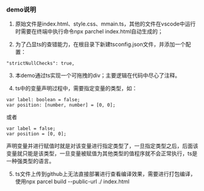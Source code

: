 ### demo说明
1. 原始文件是index.html、style.css、mmain.ts，其他的文件在vscode中运行时需要在终端中执行命令npx parchel index.html自动生成的；

2. 为了凸显ts的查错能力，在根目录下新建tsconfig.json文件，并添加一个配置：
```
"strictNullChecks": true,
```
3. 本demo通过ts实现一个可拖拽的div；主要逻辑在代码中尽心了注释。

4. ts中的变量声明过程中，需要指定变量的类型，如：
```
var label: boolean = false;
var position: [number, number] = [0, 0];
```
或者
```
var label = false;
var position = [0, 0];
```
声明变量并进行赋值时就是对该变量进行指定类型了，一旦指定类型之后，后面该变量就只能是该类型，一旦变量被赋值为其他类型的值程序就不会正常执行，ts是一种强类型的语言。

5. ts文件上传到github上无法直接部署进行查看编译效果，需要进行打包编译，使用npx parcel build --public-url ./ index.html
